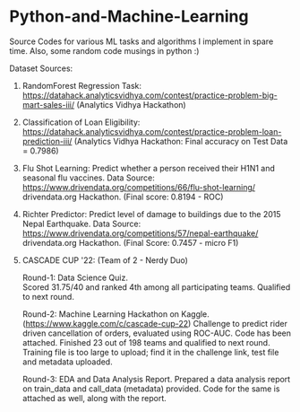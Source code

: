 # Python-and-Machine-Learning
Source Codes for various ML tasks and algorithms I implement in spare time. Also, some random code musings in python :)

Dataset Sources:
1. RandomForest Regression Task: https://datahack.analyticsvidhya.com/contest/practice-problem-big-mart-sales-iii/
(Analytics Vidhya Hackathon)

2. Classification of Loan Eligibility: https://datahack.analyticsvidhya.com/contest/practice-problem-loan-prediction-iii/
(Analytics Vidhya Hackathon: Final accuracy on Test Data = 0.7986)

3. Flu Shot Learning: Predict whether a person received their H1N1 and seasonal flu vaccines. 
   Data Source: https://www.drivendata.org/competitions/66/flu-shot-learning/
   drivendata.org Hackathon. (Final score: 0.8194 - ROC)
   
4. Richter Predictor: Predict level of damage to buildings due to the 2015 Nepal Earthquake. 
   Data Source: https://www.drivendata.org/competitions/57/nepal-earthquake/
   drivendata.org Hackathon. (Final Score: 0.7457 - micro F1)
    
5. CASCADE CUP '22: (Team of 2 - Nerdy Duo)

      Round-1: Data Science Quiz.   
      Scored 31.75/40 and ranked 4th among all participating teams. Qualified to next round.

      Round-2: Machine Learning Hackathon on Kaggle. (https://www.kaggle.com/c/cascade-cup-22)
      Challenge to predict rider driven cancellation of orders, evaluated using ROC-AUC. Code has been attached. Finished 23 out of 198 teams and qualified to next round. Training       file is too large to upload; find it in the challenge link, test file and metadata uploaded. 
      
      Round-3: EDA and Data Analysis Report.
      Prepared a data analysis report on train_data and call_data (metadata) provided. Code for the same is attached as well, along with the report.
